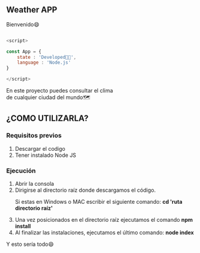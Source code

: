 ## Weather APP

Bienvenido😄

```js

<script>

const App = {
    state : 'Developed👨‍💻',
    language : 'Node.js'
}

</script>

```


En este proyecto puedes consultar el clima <br> de cualquier ciudad del mundo🗺

## ¿COMO UTILIZARLA?

<h3><b>Requisitos previos</b></h3>


<ol>
    <li>Descargar el codigo </li>
    <li>Tener instalado Node JS </li>
</ol>

 
 <h3> <b>Ejecución</b> </h3>
 
 <ol>
    <li>Abrir la consola</li>
    <li>Dirigirse al directorio raíz donde descargamos el código.</li>
    <p>Si estas en Windows o MAC escribir el siguiente comando: <b>cd 'ruta directorio raíz'</p></b>
    <li>Una vez posicionados en el directorio raíz ejecutamos el comando <b>npm install</b> </li>
    <li>Al finalizar las instalaciones, ejecutamos el último comando: <b>node index</b> </li>
</ol>

Y esto sería todo😄


